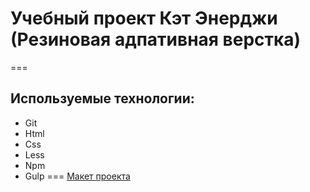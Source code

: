 # Учебный проект Кэт Энерджи (Резиновая адпативная верстка)
===
## Используемые технологии:
* Git
* Html
* Css
* Less
* Npm
* Gulp
===
[Макет проекта](https://www.figma.com/file/4dc56fVPMMYSqQleGi9kw1/HTML-2-%2F-%D0%9A%D1%8D%D1%82-%D1%8D%D0%BD%D0%B5%D1%80%D0%B4%D0%B6%D0%B8-(27)?t=4Pb74CpdVk6iTDtt-6)
